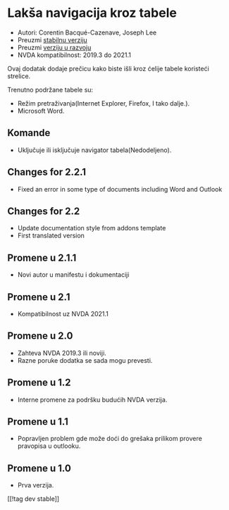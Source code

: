 # Lakša navigacija kroz tabele  #

* Autori: Corentin Bacqué-Cazenave, Joseph Lee
* Preuzmi [stabilnu verziju ][1]
* Preuzmi [verziju u razvoju ][2]
* NVDA kompatibilnost: 2019.3 do 2021.1

Ovaj dodatak dodaje prečicu kako biste išli kroz ćelije tabele koristeći
strelice.

Trenutno podržane tabele su:

* Režim pretraživanja(Internet Explorer, Firefox, I tako dalje.).
* Microsoft Word.

## Komande

* Uključuje ili isključuje navigator tabela(Nedodeljeno).

## Changes for 2.2.1

* Fixed an error in some type of documents including Word and Outlook

## Changes for 2.2

* Update documentation style from addons template
* First translated version

## Promene u 2.1.1

* Novi autor u manifestu i dokumentaciji

## Promene u 2.1

* Kompatibilnost uz NVDA 2021.1

## Promene u 2.0

* Zahteva NVDA 2019.3 ili noviji.
* Razne poruke dodatka se sada mogu prevesti.

## Promene u 1.2

* Interne promene za podršku budućih NVDA verzija.

## Promene u 1.1

* Popravljen problem gde može doći do grešaka prilikom provere pravopisa u
  outlooku.

## Promene u 1.0

*   Prva verzija.

[[!tag dev stable]]

[1]: https://addons.nvda-project.org/files/get.php?file=etn

[2]: https://addons.nvda-project.org/files/get.php?file=etn-dev
